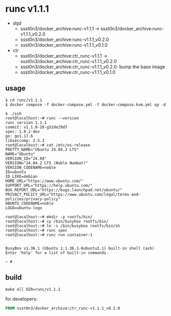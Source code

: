 # runc v1.1.1

* dqd
    * ssst0n3/docker_archive:runc-v1.1.1 -> ssst0n3/docker_archive:runc-v1.1.1_v0.2.0
    * ssst0n3/docker_archive:runc-v1.1.1_v0.2.0
    * ssst0n3/docker_archive:runc-v1.1.1_v0.1.0
* ctr
    * ssst0n3/docker_archive:ctr_runc-v1.1.1 -> ssst0n3/docker_archive:ctr_runc-v1.1.1_v0.2.0
    * ssst0n3/docker_archive:ctr_runc-v1.1.1_v0.2.0: bump the base image
    * ssst0n3/docker_archive:ctr_runc-v1.1.1_v0.1.0

## usage

```shell
$ cd runc/v1.1.1
$ docker compose -f docker-compose.yml -f docker-compose.kvm.yml up -d
```

```shell
$ ./ssh
root@localhost:~# runc --version
runc version 1.1.1
commit: v1.1.0-20-g52de29d7
spec: 1.0.2-dev
go: go1.17.6
libseccomp: 2.5.3
root@localhost:~# cat /etc/os-release 
PRETTY_NAME="Ubuntu 24.04.2 LTS"
NAME="Ubuntu"
VERSION_ID="24.04"
VERSION="24.04.2 LTS (Noble Numbat)"
VERSION_CODENAME=noble
ID=ubuntu
ID_LIKE=debian
HOME_URL="https://www.ubuntu.com/"
SUPPORT_URL="https://help.ubuntu.com/"
BUG_REPORT_URL="https://bugs.launchpad.net/ubuntu/"
PRIVACY_POLICY_URL="https://www.ubuntu.com/legal/terms-and-policies/privacy-policy"
UBUNTU_CODENAME=noble
LOGO=ubuntu-logo
```

```shell
root@localhost:~# mkdir -p rootfs/bin/
root@localhost:~# cp /bin/busybox rootfs/bin/
root@localhost:~# ln -s /bin/busybox rootfs/bin/sh
root@localhost:~# runc spec
root@localhost:~# runc run container-1


BusyBox v1.36.1 (Ubuntu 1:1.36.1-6ubuntu3.1) built-in shell (ash)
Enter 'help' for a list of built-in commands.

~ #
```

## build

```shell
make all DIR=runc/v1.1.1
```

for developers:

```dockerfile
FROM ssst0n3/docker_archive:ctr_runc-v1.1.1_v0.2.0
```
